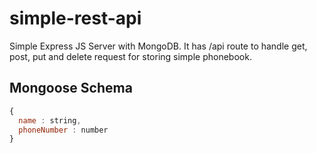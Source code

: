 # simple-rest-api

Simple Express JS Server with MongoDB. 
It has /api route to handle get, post, put and delete request for storing simple phonebook.

## Mongoose Schema
```javascript
{ 
  name : string,
  phoneNumber : number
}
```
